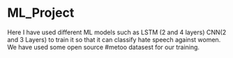 # ML_Project
Here I have used different ML models such as LSTM (2 and 4 layers) CNN(2 and 3 Layers) to train it so that it can classify hate speech against women. We have used some open source #metoo datasest for our training.
